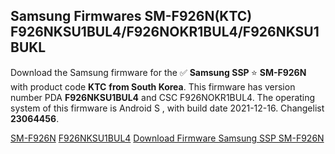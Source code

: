 <h2>Samsung Firmwares SM-F926N(KTC) F926NKSU1BUL4/F926NOKR1BUL4/F926NKSU1BUKL</h2>
Download the Samsung firmware for the ✅ <strong>Samsung SSP </strong> ⭐ <strong>SM-F926N</strong> with product code <strong>KTC</strong> <strong> from South Korea</strong>. This firmware has version number PDA <strong>F926NKSU1BUL4</strong> and CSC F926NOKR1BUL4. The operating system of this firmware is Android S , with build date 2021-12-16. Changelist <strong>23064456</strong>.


[SM-F926N](https://samfirm.shop/samsung/model/SM-F926N)
[F926NKSU1BUL4](https://samfirm.shop/samsung/pda/F926NKSU1BUL4)
[Download Firmware Samsung SSP SM-F926N](https://samfirm.shop/samsung/firmware/482801)

